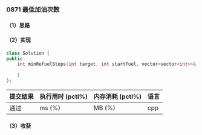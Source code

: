### 0871 最低加油次数

#### （1）思路

#### （2）实现

```cpp
class Solution {
public:
    int minRefuelStops(int target, int startFuel, vector<vector<int>>& stations) {

    }
};
```

| 提交结果 | 执行用时 (pctl%) | 内存消耗 (pctl%) | 语言 |
|:---------|:-----------------|:-----------------|:-----|
| 通过     |  ms (%)   |  MB (%)  | cpp  |

#### （3）收获
